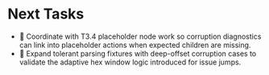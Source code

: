 # Next Tasks

- 📌 Coordinate with T3.4 placeholder node work so corruption diagnostics can link into placeholder actions when expected children are missing.
- 🧪 Expand tolerant parsing fixtures with deep-offset corruption cases to validate the adaptive hex window logic introduced for issue jumps.
